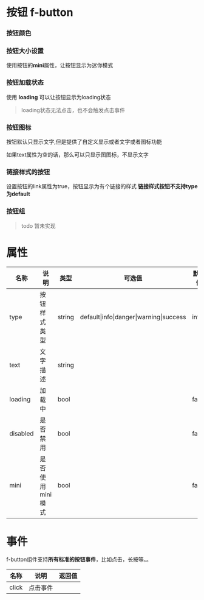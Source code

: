 # 按钮 f-button

### 按钮颜色
<demo path="./ButtonDemo1.vue"></demo>
### 按钮大小设置

使用按钮的**mini**属性，让按钮显示为迷你模式 

<demo path="./ButtonDemo2.vue"></demo>

### 按钮加载状态
使用 **loading** 可以让按钮显示为loading状态 

<demo path="./ButtonDemo3.vue"></demo>

> loading状态无法点击，也不会触发点击事件 

### 按钮图标

按钮默认只显示文字,但是提供了自定义显示或者文字或者图标功能

<demo path="./ButtonDemo4.vue"></demo>

如果text属性为空的话，那么可以只显示图图标，不显示文字

<demo path="./ButtonDemo5.vue"></demo>

### 链接样式的按钮

设置按钮的link属性为true，按钮显示为有个链接的样式 **链接样式按钮不支持type为default**

<demo path="./ButtonDemo6.vue"></demo>


### 按钮组

> todo 暂未实现

# 属性

| 名称     | 说明             | 类型   | 可选值                                  | 默认值 |
| -------- | ---------------- | ------ | --------------------------------------- | ------ |
| type     | 按钮样式类型     | string | default\|info\|danger\|warning\|success | info   |
| text     | 文字描述         | string |                                         |        |
| loading  | 加载中           | bool   |                                         | false  |
| disabled | 是否禁用         | bool   |                                         | false  |
| mini     | 是否使用mini模式 | bool   |                                         | false  |

# 事件

f-button组件支持**所有标准的按钮事件**，比如点击，长按等。。

| 名称  | 说明     | 返回值 |
| ----- | -------- | ------ |
| click | 点击事件 |        |

